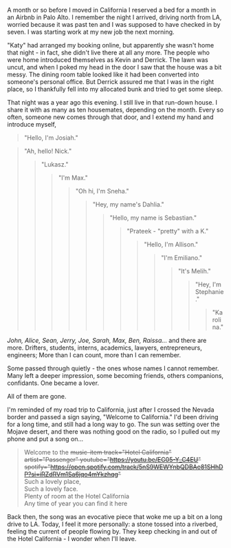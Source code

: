 

A month or so before I moved in California I reserved a bed for a month in an Airbnb in Palo Alto. I remember the night I arrived, driving north from LA, worried because it was past ten and I was supposed to have checked in by seven. I was starting work at my new job the next morning.

"Katy" had arranged my booking online, but apparently she wasn't home that night - in fact, she didn't live there at all any more. The people who were home introduced themselves as Kevin and Derrick. The lawn was uncut, and when I poked my head in the door I saw that the house was a bit messy. The dining room table looked like it had been converted into someone's personal office. But Derrick assured me that I was in the right place, so I thankfully fell into my allocated bunk and tried to get some sleep.

That night was a year ago this evening. I still live in that run-down house. I share it with as many as ten housemates, depending on the month. Every so often, someone new comes through that door, and I extend my hand and introduce myself,

> "Hello, I'm Josiah."

> "Ah, hello! Nick."
>> "Lukasz."  
>>> "I'm Max."  
>>>> "Oh hi, I'm Sneha."  
>>>>> "Hey, my name's Dahlia."  
>>>>>> "Hello, my name is Sebastian."  
>>>>>>> "Prateek - "pretty" with a K."
>>>>>>>> "Hello, I'm Allison."    
>>>>>>>>> "I'm Emiliano."  
>>>>>>>>>> "It's Melih."  
>>>>>>>>>>> "Hey, I'm Stephanie."  
>>>>>>>>>>>> "Karolina."  

_John, Alice, Sean, Jerry, Joe, Sarah, Max, Ben, Raissa..._ and there are more. Drifters, students, interns, academics, lawyers, entrepreneurs, engineers; More than I can count, more than I can remember.

Some passed through quietly - the ones whose names I cannot remember. Many left a deeper impression, some becoming friends, others companions, confidants. One became a lover.

All of them are gone.

I'm reminded of my road trip to California, just after I crossed the Nevada border and passed a sign saying, "Welcome to California." I'd been driving for a long time, and still had a long way to go. The sun was setting over the Mojave desert, and there was nothing good on the radio, so I pulled out my phone and put a song on...

> Welcome to the ~~music-item track="Hotel California" artist="Passenger" youtube="https://youtu.be/EG05-Y_C4EU" spotify="https://open.spotify.com/track/5nS9WEWYnbQDBAe81SHhDP?si=iRZdRVm1Sa6jqo4mYkzhqg"~~  
> Such a lovely place,  
> Such a lovely face.  
> Plenty of room at the Hotel California  
> Any time of year you can find it here  

Back then, the song was an evocative piece that woke me up a bit on a long drive to LA. Today, I feel it more personally: a stone tossed into a riverbed, feeling the current of people flowing by. They keep checking in and out of the Hotel California - I wonder when I'll leave.
